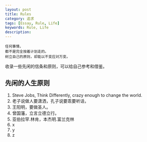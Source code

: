```yaml
---
layout: post
title: Rules
category: 追求
tags: [Essay, Rule, Life]
keywords: Rule, Life
description:
---
```


```
任何事情，
都不是完全按着计划走的。
树立自己的原则，却能以不变应对万变。
```

收录一些先闲的信条和原则，可以给自己参考和借鉴。

## 先闲的人生原则

1. Steve Jobs, Think Differently, crazy enough to change the world.
2. 老子说做人要潇洒，孔子说要乖要听话，
3. 王阳明，要做圣人。
4. 曾国藩，立言立德立行。
5. 亚伯拉罕.林肯，本杰明.富兰克林
6. x
7. y
8. z
